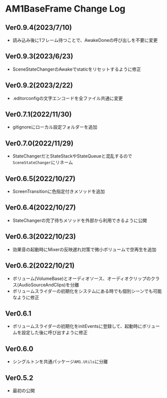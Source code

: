# AM1BaseFrame Change Log

## Ver0.9.4(2023/7/10)
- 読み込み後に1フレーム待つことで、AwakeDoneの呼び出しを不要に変更

## Ver0.9.3(2023/6/23)
- SceneStateChangerのAwakeでstaticをリセットするように修正

## Ver0.9.2(2023/2/22)
- .editorconfigの文字エンコードを全ファイル共通に変更

## Ver0.7.1(2022/11/30)
- gitignoreにローカル設定フォルダーを追加

## Ver0.7.0(2022/11/29)
- StateChangerだとStateStackやStateQueueと混乱するので`SceneStateChanger`にリネーム

## Ver0.6.5(2022/10/27)
- ScreenTransitionに色指定付きメソッドを追加

## Ver0.6.4(2022/10/27)
- StateChangerの完了待ちメソッドを外部から利用できるように公開

## Ver0.6.3(2022/10/23)
- 効果音の起動時にMixerの反映遅れ対策で微小ボリュームで空再生を追加

## Ver0.6.2(2022/10/21)
- ボリューム(VolumeBase)とオーディオソース、オーディオクリップのクラス(AudioSourceAndClips)を分離
- ボリュームスライダーの初期化をシステムにある時でも個別シーンでも可能なように修正

## Ver0.6.1
- ボリュームスライダーの初期化をinitEventsに登録して、起動時にボリュームを設定した後に呼び出すように修正

## Ver0.6.0
- シングルトンを共通パッケージ`AM1.Utils`に分離

## Ver0.5.2
- 最初の公開
